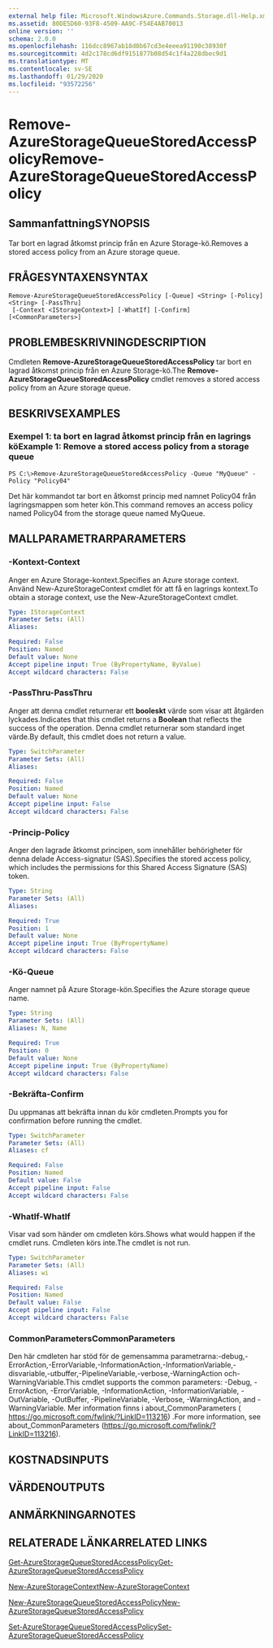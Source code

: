 ```yaml
---
external help file: Microsoft.WindowsAzure.Commands.Storage.dll-Help.xml
ms.assetid: 80DE5D60-93F8-4509-AA9C-F54E4AB70013
online version: ''
schema: 2.0.0
ms.openlocfilehash: 116dcc8967ab18d0b67cd3e4eeea91190c38930f
ms.sourcegitcommit: 4d2c178cd6df9151877b08d54c1f4a228dbec9d1
ms.translationtype: MT
ms.contentlocale: sv-SE
ms.lasthandoff: 01/29/2020
ms.locfileid: "93572256"
---
```

# <span data-ttu-id="544d2-101">Remove-AzureStorageQueueStoredAccessPolicy</span><span class="sxs-lookup"><span data-stu-id="544d2-101">Remove-AzureStorageQueueStoredAccessPolicy</span></span>

## <span data-ttu-id="544d2-102">Sammanfattning</span><span class="sxs-lookup"><span data-stu-id="544d2-102">SYNOPSIS</span></span>
<span data-ttu-id="544d2-103">Tar bort en lagrad åtkomst princip från en Azure Storage-kö.</span><span class="sxs-lookup"><span data-stu-id="544d2-103">Removes a stored access policy from an Azure storage queue.</span></span>

## <span data-ttu-id="544d2-104">FRÅGESYNTAXEN</span><span class="sxs-lookup"><span data-stu-id="544d2-104">SYNTAX</span></span>

```
Remove-AzureStorageQueueStoredAccessPolicy [-Queue] <String> [-Policy] <String> [-PassThru]
 [-Context <IStorageContext>] [-WhatIf] [-Confirm] [<CommonParameters>]
```

## <span data-ttu-id="544d2-105">PROBLEMBESKRIVNING</span><span class="sxs-lookup"><span data-stu-id="544d2-105">DESCRIPTION</span></span>
<span data-ttu-id="544d2-106">Cmdleten **Remove-AzureStorageQueueStoredAccessPolicy** tar bort en lagrad åtkomst princip från en Azure Storage-kö.</span><span class="sxs-lookup"><span data-stu-id="544d2-106">The **Remove-AzureStorageQueueStoredAccessPolicy** cmdlet removes a stored access policy from an Azure storage queue.</span></span>

## <span data-ttu-id="544d2-107">BESKRIVS</span><span class="sxs-lookup"><span data-stu-id="544d2-107">EXAMPLES</span></span>

### <span data-ttu-id="544d2-108">Exempel 1: ta bort en lagrad åtkomst princip från en lagrings kö</span><span class="sxs-lookup"><span data-stu-id="544d2-108">Example 1: Remove a stored access policy from a storage queue</span></span>
```
PS C:\>Remove-AzureStorageQueueStoredAccessPolicy -Queue "MyQueue" -Policy "Policy04"
```

<span data-ttu-id="544d2-109">Det här kommandot tar bort en åtkomst princip med namnet Policy04 från lagringsmappen som heter kön.</span><span class="sxs-lookup"><span data-stu-id="544d2-109">This command removes an access policy named Policy04 from the storage queue named MyQueue.</span></span>

## <span data-ttu-id="544d2-110">MALLPARAMETRAR</span><span class="sxs-lookup"><span data-stu-id="544d2-110">PARAMETERS</span></span>

### <span data-ttu-id="544d2-111">-Kontext</span><span class="sxs-lookup"><span data-stu-id="544d2-111">-Context</span></span>
<span data-ttu-id="544d2-112">Anger en Azure Storage-kontext.</span><span class="sxs-lookup"><span data-stu-id="544d2-112">Specifies an Azure storage context.</span></span>
<span data-ttu-id="544d2-113">Använd New-AzureStorageContext cmdlet för att få en lagrings kontext.</span><span class="sxs-lookup"><span data-stu-id="544d2-113">To obtain a storage context, use the New-AzureStorageContext cmdlet.</span></span>

```yaml
Type: IStorageContext
Parameter Sets: (All)
Aliases: 

Required: False
Position: Named
Default value: None
Accept pipeline input: True (ByPropertyName, ByValue)
Accept wildcard characters: False
```

### <span data-ttu-id="544d2-114">-PassThru</span><span class="sxs-lookup"><span data-stu-id="544d2-114">-PassThru</span></span>
<span data-ttu-id="544d2-115">Anger att denna cmdlet returnerar ett **booleskt** värde som visar att åtgärden lyckades.</span><span class="sxs-lookup"><span data-stu-id="544d2-115">Indicates that this cmdlet returns a **Boolean** that reflects the success of the operation.</span></span>
<span data-ttu-id="544d2-116">Denna cmdlet returnerar som standard inget värde.</span><span class="sxs-lookup"><span data-stu-id="544d2-116">By default, this cmdlet does not return a value.</span></span>

```yaml
Type: SwitchParameter
Parameter Sets: (All)
Aliases: 

Required: False
Position: Named
Default value: None
Accept pipeline input: False
Accept wildcard characters: False
```

### <span data-ttu-id="544d2-117">-Princip</span><span class="sxs-lookup"><span data-stu-id="544d2-117">-Policy</span></span>
<span data-ttu-id="544d2-118">Anger den lagrade åtkomst principen, som innehåller behörigheter för denna delade Access-signatur (SAS).</span><span class="sxs-lookup"><span data-stu-id="544d2-118">Specifies the stored access policy, which includes the permissions for this Shared Access Signature (SAS) token.</span></span>

```yaml
Type: String
Parameter Sets: (All)
Aliases: 

Required: True
Position: 1
Default value: None
Accept pipeline input: True (ByPropertyName)
Accept wildcard characters: False
```

### <span data-ttu-id="544d2-119">-Kö</span><span class="sxs-lookup"><span data-stu-id="544d2-119">-Queue</span></span>
<span data-ttu-id="544d2-120">Anger namnet på Azure Storage-kön.</span><span class="sxs-lookup"><span data-stu-id="544d2-120">Specifies the Azure storage queue name.</span></span>

```yaml
Type: String
Parameter Sets: (All)
Aliases: N, Name

Required: True
Position: 0
Default value: None
Accept pipeline input: True (ByPropertyName)
Accept wildcard characters: False
```

### <span data-ttu-id="544d2-121">-Bekräfta</span><span class="sxs-lookup"><span data-stu-id="544d2-121">-Confirm</span></span>
<span data-ttu-id="544d2-122">Du uppmanas att bekräfta innan du kör cmdleten.</span><span class="sxs-lookup"><span data-stu-id="544d2-122">Prompts you for confirmation before running the cmdlet.</span></span>

```yaml
Type: SwitchParameter
Parameter Sets: (All)
Aliases: cf

Required: False
Position: Named
Default value: False
Accept pipeline input: False
Accept wildcard characters: False
```

### <span data-ttu-id="544d2-123">-WhatIf</span><span class="sxs-lookup"><span data-stu-id="544d2-123">-WhatIf</span></span>
<span data-ttu-id="544d2-124">Visar vad som händer om cmdleten körs.</span><span class="sxs-lookup"><span data-stu-id="544d2-124">Shows what would happen if the cmdlet runs.</span></span>
<span data-ttu-id="544d2-125">Cmdleten körs inte.</span><span class="sxs-lookup"><span data-stu-id="544d2-125">The cmdlet is not run.</span></span>

```yaml
Type: SwitchParameter
Parameter Sets: (All)
Aliases: wi

Required: False
Position: Named
Default value: False
Accept pipeline input: False
Accept wildcard characters: False
```

### <span data-ttu-id="544d2-126">CommonParameters</span><span class="sxs-lookup"><span data-stu-id="544d2-126">CommonParameters</span></span>
<span data-ttu-id="544d2-127">Den här cmdleten har stöd för de gemensamma parametrarna:-debug,-ErrorAction,-ErrorVariable,-InformationAction,-InformationVariable,-disvariable,-utbuffer,-PipelineVariable,-verbose,-WarningAction och-WarningVariable.</span><span class="sxs-lookup"><span data-stu-id="544d2-127">This cmdlet supports the common parameters: -Debug, -ErrorAction, -ErrorVariable, -InformationAction, -InformationVariable, -OutVariable, -OutBuffer, -PipelineVariable, -Verbose, -WarningAction, and -WarningVariable.</span></span> <span data-ttu-id="544d2-128">Mer information finns i about_CommonParameters ( https://go.microsoft.com/fwlink/?LinkID=113216) .</span><span class="sxs-lookup"><span data-stu-id="544d2-128">For more information, see about_CommonParameters (https://go.microsoft.com/fwlink/?LinkID=113216).</span></span>

## <span data-ttu-id="544d2-129">KOSTNADS</span><span class="sxs-lookup"><span data-stu-id="544d2-129">INPUTS</span></span>

## <span data-ttu-id="544d2-130">VÄRDEN</span><span class="sxs-lookup"><span data-stu-id="544d2-130">OUTPUTS</span></span>

## <span data-ttu-id="544d2-131">ANMÄRKNINGAR</span><span class="sxs-lookup"><span data-stu-id="544d2-131">NOTES</span></span>

## <span data-ttu-id="544d2-132">RELATERADE LÄNKAR</span><span class="sxs-lookup"><span data-stu-id="544d2-132">RELATED LINKS</span></span>

[<span data-ttu-id="544d2-133">Get-AzureStorageQueueStoredAccessPolicy</span><span class="sxs-lookup"><span data-stu-id="544d2-133">Get-AzureStorageQueueStoredAccessPolicy</span></span>](./Get-AzureStorageQueueStoredAccessPolicy.md)

[<span data-ttu-id="544d2-134">New-AzureStorageContext</span><span class="sxs-lookup"><span data-stu-id="544d2-134">New-AzureStorageContext</span></span>](./New-AzureStorageContext.md)

[<span data-ttu-id="544d2-135">New-AzureStorageQueueStoredAccessPolicy</span><span class="sxs-lookup"><span data-stu-id="544d2-135">New-AzureStorageQueueStoredAccessPolicy</span></span>](./New-AzureStorageQueueStoredAccessPolicy.md)

[<span data-ttu-id="544d2-136">Set-AzureStorageQueueStoredAccessPolicy</span><span class="sxs-lookup"><span data-stu-id="544d2-136">Set-AzureStorageQueueStoredAccessPolicy</span></span>](./Set-AzureStorageQueueStoredAccessPolicy.md)
